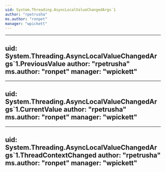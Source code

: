 ```yaml
---
uid: System.Threading.AsyncLocalValueChangedArgs`1
author: "rpetrusha"
ms.author: "ronpet"
manager: "wpickett"
---
```


---
uid: System.Threading.AsyncLocalValueChangedArgs`1.PreviousValue
author: "rpetrusha"
ms.author: "ronpet"
manager: "wpickett"
---

---
uid: System.Threading.AsyncLocalValueChangedArgs`1.CurrentValue
author: "rpetrusha"
ms.author: "ronpet"
manager: "wpickett"
---

---
uid: System.Threading.AsyncLocalValueChangedArgs`1.ThreadContextChanged
author: "rpetrusha"
ms.author: "ronpet"
manager: "wpickett"
---
